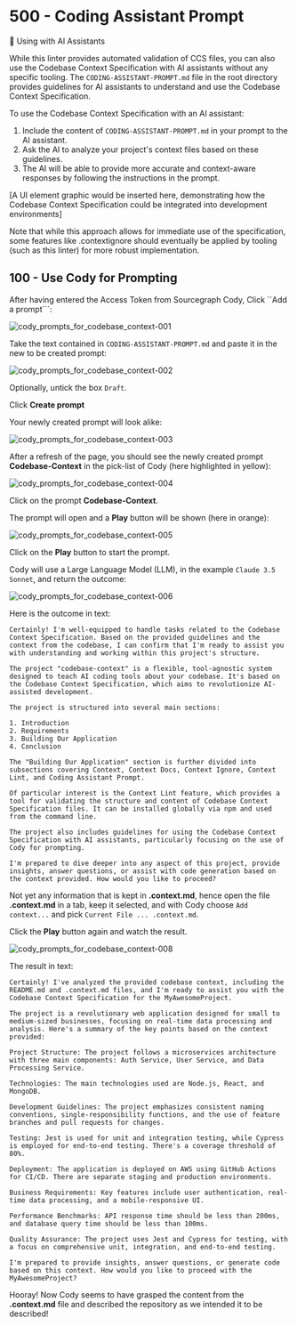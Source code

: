 # 500 - Coding Assistant Prompt

🤖 Using with AI Assistants

While this linter provides automated validation of CCS files, you can also use the Codebase Context Specification with AI assistants without any specific tooling. The ```CODING-ASSISTANT-PROMPT.md``` file in the root directory provides guidelines for AI assistants to understand and use the Codebase Context Specification.

To use the Codebase Context Specification with an AI assistant:

1. Include the content of ```CODING-ASSISTANT-PROMPT.md``` in your prompt to the AI assistant.
2. Ask the AI to analyze your project's context files based on these guidelines.
3. The AI will be able to provide more accurate and context-aware responses by following the instructions in the prompt.

[A UI element graphic would be inserted here, demonstrating how the Codebase Context Specification could be integrated into development environments]

Note that while this approach allows for immediate use of the specification, some features like .contextignore should eventually be applied by tooling (such as this linter) for more robust implementation.

## 100 - Use Cody for Prompting

After having entered the Access Token from Sourcegraph Cody, Click ``Add a prompt```:

![cody_prompts_for_codebase_context-001](https://github.com/user-attachments/assets/54b0862c-479c-4bd2-8d1f-8fe59ddbf553)

Take the text contained in ```CODING-ASSISTANT-PROMPT.md``` and paste it in the new to be created prompt:

![cody_prompts_for_codebase_context-002](https://github.com/user-attachments/assets/c8a26787-7d3f-45c6-b4a5-7c1f0d4678d0)

Optionally, untick the box ```Draft```.

Click **Create prompt**

Your newly created prompt will look alike:

![cody_prompts_for_codebase_context-003](https://github.com/user-attachments/assets/43852a19-71a9-49d0-a462-da051edb6311)

After a refresh of the page, you should see the newly created prompt **Codebase-Context** in the pick-list of Cody (here highlighted in yellow):

![cody_prompts_for_codebase_context-004](https://github.com/user-attachments/assets/8735f6b4-9b3a-4f1e-8cc0-cf993f732f9e)

Click on the prompt **Codebase-Context**.

The prompt will open and a **Play** button will be shown (here in orange):

![cody_prompts_for_codebase_context-005](https://github.com/user-attachments/assets/ff60ba4e-cc5b-43e9-a7a3-ca02f126c1b7)

Click on the **Play** button to start the prompt.

Cody will use a Large Language Model (LLM), in the example ```Claude 3.5 Sonnet```, and return the outcome:

![cody_prompts_for_codebase_context-006](https://github.com/user-attachments/assets/1d488dca-7f6c-43be-a030-062bd87dc2f3)

Here is the outcome in text:

```
Certainly! I'm well-equipped to handle tasks related to the Codebase Context Specification. Based on the provided guidelines and the context from the codebase, I can confirm that I'm ready to assist you with understanding and working within this project's structure.

The project "codebase-context" is a flexible, tool-agnostic system designed to teach AI coding tools about your codebase. It's based on the Codebase Context Specification, which aims to revolutionize AI-assisted development.

The project is structured into several main sections:

1. Introduction
2. Requirements
3. Building Our Application
4. Conclusion

The "Building Our Application" section is further divided into subsections covering Context, Context Docs, Context Ignore, Context Lint, and Coding Assistant Prompt.

Of particular interest is the Context Lint feature, which provides a tool for validating the structure and content of Codebase Context Specification files. It can be installed globally via npm and used from the command line.

The project also includes guidelines for using the Codebase Context Specification with AI assistants, particularly focusing on the use of Cody for prompting.

I'm prepared to dive deeper into any aspect of this project, provide insights, answer questions, or assist with code generation based on the context provided. How would you like to proceed?
```

Not yet any information that is kept in **.context.md**, hence open the file **.context.md** in a tab, keep it selected, and with Cody choose ```Add context...``` and pick ```Current File ... .context.md```. 

Click the **Play** button again and watch the result.

![cody_prompts_for_codebase_context-008](https://github.com/user-attachments/assets/30eab98c-21de-468a-8f16-c29ffdfd84e1)

The result in text:

```
Certainly! I've analyzed the provided codebase context, including the README.md and .context.md files, and I'm ready to assist you with the Codebase Context Specification for the MyAwesomeProject.

The project is a revolutionary web application designed for small to medium-sized businesses, focusing on real-time data processing and analysis. Here's a summary of the key points based on the context provided:

Project Structure: The project follows a microservices architecture with three main components: Auth Service, User Service, and Data Processing Service.

Technologies: The main technologies used are Node.js, React, and MongoDB.

Development Guidelines: The project emphasizes consistent naming conventions, single-responsibility functions, and the use of feature branches and pull requests for changes.

Testing: Jest is used for unit and integration testing, while Cypress is employed for end-to-end testing. There's a coverage threshold of 80%.

Deployment: The application is deployed on AWS using GitHub Actions for CI/CD. There are separate staging and production environments.

Business Requirements: Key features include user authentication, real-time data processing, and a mobile-responsive UI.

Performance Benchmarks: API response time should be less than 200ms, and database query time should be less than 100ms.

Quality Assurance: The project uses Jest and Cypress for testing, with a focus on comprehensive unit, integration, and end-to-end testing.

I'm prepared to provide insights, answer questions, or generate code based on this context. How would you like to proceed with the MyAwesomeProject?
```

Hooray! Now Cody seems to have grasped the content from the **.context.md** file and described the repository as we intended it to be described!